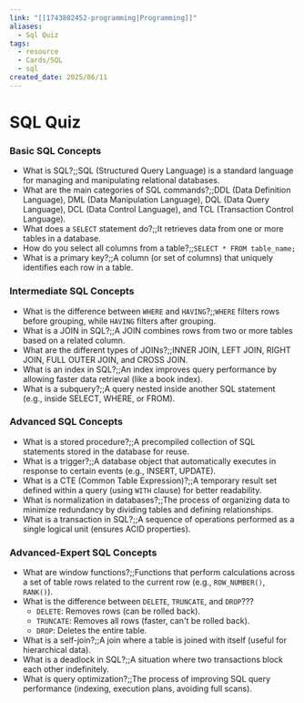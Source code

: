 ```yaml
---
link: "[[1743802452-programming|Programming]]"
aliases:
  - Sql Quiz
tags:
  - resource
  - Cards/SQL
  - sql
created_date: 2025/06/11
---
```

# SQL Quiz
### Basic SQL Concepts
- What is SQL?;;SQL (Structured Query Language) is a standard language for managing and manipulating relational databases.
- What are the main categories of SQL commands?;;DDL (Data Definition Language), DML (Data Manipulation Language), DQL (Data Query Language), DCL (Data Control Language), and TCL (Transaction Control Language).
- What does a `SELECT` statement do?;;It retrieves data from one or more tables in a database.
- How do you select all columns from a table?;;`SELECT * FROM table_name;`
- What is a primary key?;;A column (or set of columns) that uniquely identifies each row in a table.
### Intermediate SQL Concepts
- What is the difference between `WHERE` and `HAVING`?;;`WHERE` filters rows before grouping, while `HAVING` filters after grouping.
- What is a JOIN in SQL?;;A JOIN combines rows from two or more tables based on a related column.
- What are the different types of JOINs?;;INNER JOIN, LEFT JOIN, RIGHT JOIN, FULL OUTER JOIN, and CROSS JOIN.
- What is an index in SQL?;;An index improves query performance by allowing faster data retrieval (like a book index).
- What is a subquery?;;A query nested inside another SQL statement (e.g., inside SELECT, WHERE, or FROM).
### Advanced SQL Concepts
- What is a stored procedure?;;A precompiled collection of SQL statements stored in the database for reuse.
- What is a trigger?;;A database object that automatically executes in response to certain events (e.g., INSERT, UPDATE).
- What is a CTE (Common Table Expression)?;;A temporary result set defined within a query (using `WITH` clause) for better readability.
- What is normalization in databases?;;The process of organizing data to minimize redundancy by dividing tables and defining relationships.
- What is a transaction in SQL?;;A sequence of operations performed as a single logical unit (ensures ACID properties).
### Advanced-Expert SQL Concepts
- What are window functions?;;Functions that perform calculations across a set of table rows related to the current row (e.g., `ROW_NUMBER()`, `RANK()`).
- What is the difference between `DELETE`, `TRUNCATE`, and `DROP`???
  - `DELETE`: Removes rows (can be rolled back).  
  - `TRUNCATE`: Removes all rows (faster, can't be rolled back).  
  - `DROP`: Deletes the entire table.
- What is a self-join?;;A join where a table is joined with itself (useful for hierarchical data).
- What is a deadlock in SQL?;;A situation where two transactions block each other indefinitely.
- What is query optimization?;;The process of improving SQL query performance (indexing, execution plans, avoiding full scans).